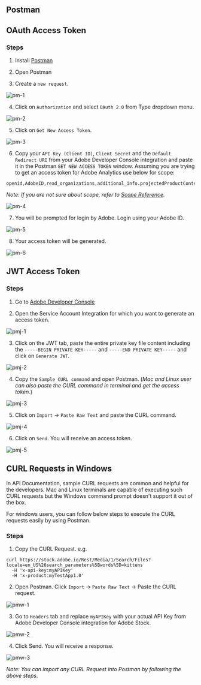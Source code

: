 ## Postman

## OAuth Access Token

### Steps

1. Install [Postman](https://www.getpostman.com/downloads/)

2. Open Postman

3. Create a `new request`.

![pm-1](../Images/PM_1.png)

4. Click on `Authorization` and select `OAuth 2.0` from Type dropdown menu.

![pm-2](../Images/PM_2.png)

5. Click on `Get New Access Token`.

![pm-3](../Images/PM_3.png)

6. Copy your `API Key (Client ID)`, `Client Secret` and the `Default Redirect URI` from your Adobe Developer Console integration and paste it in the Postman `GET NEW ACCESS TOKEN` window. Assuming you are trying to get an access token for Adobe Analytics use below for scope: 
```
openid,AdobeID,read_organizations,additional_info.projectedProductContext,additional_info.job_function
```

*Note: If you are not sure about scope, refer to [Scope Reference](../OAuth/Scopes.md).*

![pm-4](../Images/PM_4.png)

7. You will be prompted for login by Adobe. Login using your Adobe ID.

![pm-5](../Images/PM_5.png)

8. Your access token will be generated.

![pm-6](../Images/PM_6.png)

## JWT Access Token
### Steps
1. Go to [Adobe Developer Console](/console)

2. Open the Service Account Integration for which you want to generate an access token.

![pmj-1](../Images/PM_JWT_1.png)

3. Click on the JWT tab, paste the entire private key file content including the `-----BEGIN PRIVATE KEY-----` and `-----END PRIVATE KEY-----` and click on `Generate JWT`.

![pmj-2](../Images/PM_JWT_2.png)

4. Copy the `Sample CURL command` and open Postman. (*Mac and Linux user can also paste the CURL command in terminal and get the access token.*)

![pmj-3](../Images/PM_JWT_3.png)

5. Click on `Import` -> `Paste Raw Text` and paste the CURL command.
 
![pmj-4](../Images/PM_JWT_4.png)

6. Click on `Send`. You will receive an access token.

![pmj-5](../Images/PM_JWT_5.png)

## CURL Requests in Windows

In API Documentation, sample CURL requests are common and helpful for the developers. Mac and Linux terminals are capable of executing such CURL requests but the Windows command prompt doesn't support it out of the box.

For windows users, you can follow below steps to execute the CURL requests easily by using Postman.

### Steps

1. Copy the CURL Request.
e.g.
```
curl https://stock.adobe.io/Rest/Media/1/Search/Files?locale=en_US%26search_parameters%5Bwords%5D=kittens 
  -H 'x-api-key:myAPIKey' 
  -H 'x-product:myTestApp1.0'
 ```
 
 2. Open Postman. Click `Import` -> `Paste Raw Text` -> Paste the CURL request.
 
 ![pmw-1](../Images/PMW_1.png)
 
 3. Go to `Headers` tab and replace `myAPIKey` with your actual API Key from Adobe Developer Console integration for Adobe Stock.
 
 ![pmw-2](../Images/PMW_2.png)
 
 4. Click Send. You will receive a response.
 
 ![pmw-3](../Images/PMW_3.png)
 
 *Note: You can import any CURL Request into Postman by following the above steps.*